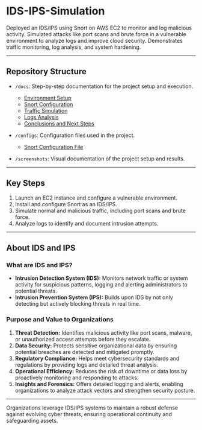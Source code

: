 # IDS-IPS-Simulation

Deployed an IDS/IPS using Snort on AWS EC2 to monitor and log malicious activity. Simulated attacks like port scans and brute force in a vulnerable environment to analyze logs and improve cloud security. Demonstrates traffic monitoring, log analysis, and system hardening.

---

## Repository Structure

- `/docs`: Step-by-step documentation for the project setup and execution.
  - [Environment Setup](./docs/environment-setup.md)
  - [Snort Configuration](./docs/snort-configuration.md)
  - [Traffic Simulation](./docs/traffic-simulation.md)
  - [Logs Analysis](./docs/logs-analysis.md)
  - [Conclusions and Next Steps](./docs/conclusions.md)

- `/configs`: Configuration files used in the project.
  - [Snort Configuration File](./configs/snort.conf)

- `/screenshots`: Visual documentation of the project setup and results.

---

## Key Steps

1. Launch an EC2 instance and configure a vulnerable environment.
2. Install and configure Snort as an IDS/IPS.
3. Simulate normal and malicious traffic, including port scans and brute force.
4. Analyze logs to identify and document intrusion attempts.

---

## About IDS and IPS

### **What are IDS and IPS?**
- **Intrusion Detection System (IDS):** Monitors network traffic or system activity for suspicious patterns, logging and alerting administrators to potential threats.
- **Intrusion Prevention System (IPS):** Builds upon IDS by not only detecting but actively blocking threats in real time.

### **Purpose and Value to Organizations**
1. **Threat Detection:** Identifies malicious activity like port scans, malware, or unauthorized access attempts before they escalate.
2. **Data Security:** Protects sensitive organizational data by ensuring potential breaches are detected and mitigated promptly.
3. **Regulatory Compliance:** Helps meet cybersecurity standards and regulations by providing logs and detailed threat analysis.
4. **Operational Efficiency:** Reduces the risk of downtime or data loss by proactively monitoring and responding to attacks.
5. **Insights and Forensics:** Offers detailed logging and alerts, enabling organizations to analyze attack vectors and strengthen security posture.

---
Organizations leverage IDS/IPS systems to maintain a robust defense against evolving cyber threats, ensuring operational continuity and safeguarding assets.

